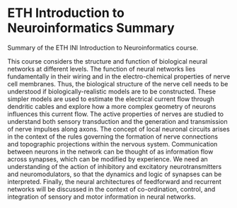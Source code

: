# ETH Introduction to Neuroinformatics Summary

Summary of the ETH INI Introduction to Neuroinformatics course.

This course considers the structure and function of biological neural networks at different levels. The function of neural networks lies fundamentally in their wiring and in the electro-chemical properties of nerve cell membranes. Thus, the biological structure of the nerve cell needs to be understood if biologically-realistic models are to be constructed. These simpler models are used to estimate the electrical current flow through dendritic cables and explore how a more complex geometry of neurons influences this current flow. The active properties of nerves are studied to understand both sensory transduction and the generation and transmission of nerve impulses along axons. The concept of local neuronal circuits arises in the context of the rules governing the formation of nerve connections and topographic projections within the nervous system. Communication between neurons in the network can be thought of as information flow across synapses, which can be modified by experience. We need an understanding of the action of inhibitory and excitatory neurotransmitters and neuromodulators, so that the dynamics and logic of synapses can be interpreted. Finally, the neural architectures of feedforward and recurrent networks will be discussed in the context of co-ordination, control, and integration of sensory and motor information in neural networks.
